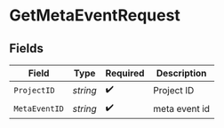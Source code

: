 # GetMetaEventRequest


## Fields

| Field              | Type               | Required           | Description        |
| ------------------ | ------------------ | ------------------ | ------------------ |
| `ProjectID`        | *string*           | :heavy_check_mark: | Project ID         |
| `MetaEventID`      | *string*           | :heavy_check_mark: | meta event id      |